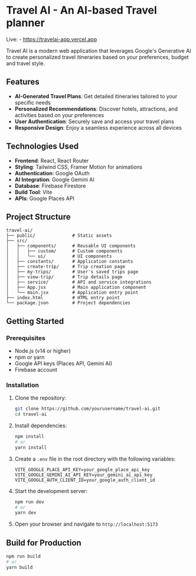 # Travel AI - An AI-based Travel planner

Live: - https://travelai-app.vercel.app

Travel AI is a modern web application that leverages Google's Generative AI to create personalized travel itineraries based on your preferences, budget and travel style.

## Features

- **AI-Generated Travel Plans**: Get detailed itineraries tailored to your specific needs
- **Personalized Recommendations**: Discover hotels, attractions, and activities based on your preferences
- **User Authentication**: Securely save and access your travel plans
- **Responsive Design**: Enjoy a seamless experience across all devices


##  Technologies Used

- **Frontend**: React, React Router
- **Styling**: Tailwind CSS, Framer Motion for animations
- **Authentication**: Google OAuth
- **AI Integration**: Google Gemini AI
- **Database**: Firebase Firestore
- **Build Tool**: Vite
- **APIs**: Google Places API

##  Project Structure

```
travel-ai/
├── public/              # Static assets
├── src/
│   ├── components/      # Reusable UI components
│   │   ├── custom/      # Custom components
│   │   └── ui/          # UI components
│   ├── constants/       # Application constants
│   ├── create-trip/     # Trip creation page
│   ├── my-trips/        # User's saved trips page
│   ├── view-trip/       # Trip details page
│   ├── service/         # API and service integrations
│   ├── App.jsx          # Main application component
│   └── main.jsx         # Application entry point
├── index.html           # HTML entry point
└── package.json         # Project dependencies
```

##  Getting Started

### Prerequisites

- Node.js (v14 or higher)
- npm or yarn
- Google API keys (Places API, Gemini AI)
- Firebase account

### Installation

1. Clone the repository:
   ```bash
   git clone https://github.com/yourusername/travel-ai.git
   cd travel-ai
   ```

2. Install dependencies:
   ```bash
   npm install
   # or
   yarn install
   ```

3. Create a `.env` file in the root directory with the following variables:
   ```
   VITE_GOOGLE_PLACE_API_KEY=your_google_place_api_key
   VITE_GOOGLE_GEMINI_AI_API_KEY=your_gemini_ai_api_key
   VITE_GOOGLE_AUTH_CLIENT_ID=your_google_auth_client_id
   ```

4. Start the development server:
   ```bash
   npm run dev
   # or
   yarn dev
   ```

5. Open your browser and navigate to `http://localhost:5173`

##  Build for Production

```bash
npm run build
# or
yarn build
```


